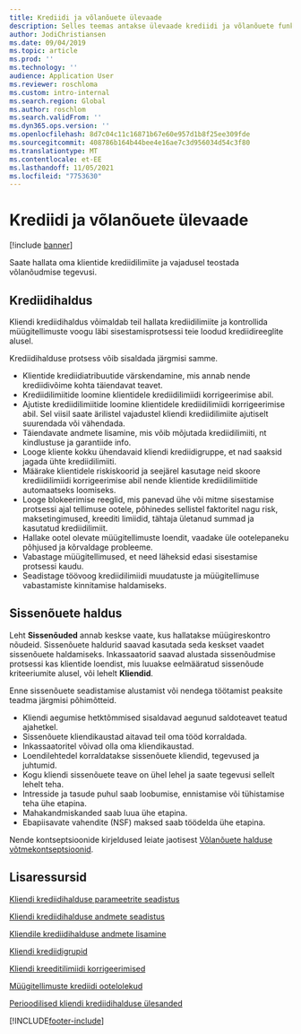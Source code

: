 ```yaml
---
title: Krediidi ja võlanõuete ülevaade
description: Selles teemas antakse ülevaade krediidi ja võlanõuete funktsionaalsusest.
author: JodiChristiansen
ms.date: 09/04/2019
ms.topic: article
ms.prod: ''
ms.technology: ''
audience: Application User
ms.reviewer: roschloma
ms.custom: intro-internal
ms.search.region: Global
ms.author: roschlom
ms.search.validFrom: ''
ms.dyn365.ops.version: ''
ms.openlocfilehash: 8d7c04c11c16871b67e60e957d1b8f25ee309fde
ms.sourcegitcommit: 408786b164b44bee4e16ae7c3d956034d54c3f80
ms.translationtype: MT
ms.contentlocale: et-EE
ms.lasthandoff: 11/05/2021
ms.locfileid: "7753630"
---
```

# <a name="credit-and-collections-overview"></a>Krediidi ja võlanõuete ülevaade

[!include [banner](../includes/banner.md)]

Saate hallata oma klientide krediidilimiite ja vajadusel teostada võlanõudmise tegevusi.

## <a name="credit-management"></a>Krediidihaldus

Kliendi krediidihaldus võimaldab teil hallata krediidilimiite ja kontrollida müügitellimuste voogu läbi sisestamisprotsessi teie loodud krediidireeglite alusel.

Krediidihalduse protsess võib sisaldada järgmisi samme.

- Klientide krediidiatribuutide värskendamine, mis annab nende krediidivõime kohta täiendavat teavet.
- Krediidilimiitide loomine klientidele krediidilimiidi korrigeerimise abil.
- Ajutiste krediidilimiitide loomine klientidele krediidilimiidi korrigeerimise abil. Sel viisil saate ärilistel vajadustel kliendi krediidilimiite ajutiselt suurendada või vähendada.
- Täiendavate andmete lisamine, mis võib mõjutada krediidilimiiti, nt kindlustuse ja garantiide info.
- Looge kliente kokku ühendavaid kliendi krediidigruppe, et nad saaksid jagada ühte krediidilimiiti.
- Määrake klientidele riskiskoorid ja seejärel kasutage neid skoore krediidilimiidi korrigeerimise abil nende klientide krediidilimiitide automaatseks loomiseks.
- Looge blokeerimise reeglid, mis panevad ühe või mitme sisestamise protsessi ajal tellimuse ootele, põhinedes sellistel faktoritel nagu risk, maksetingimused, kreediti limiidid, tähtaja ületanud summad ja kasutatud krediidilimiit.
- Hallake ootel olevate müügitellimuste loendit, vaadake üle ootelepaneku põhjused ja kõrvaldage probleeme.
- Vabastage müügitellimused, et need läheksid edasi sisestamise protsessi kaudu.
- Seadistage töövoog krediidilimiidi muudatuste ja müügitellimuse vabastamiste kinnitamise haldamiseks.

## <a name="collections-management"></a>Sissenõuete haldus

Leht **Sissenõuded** annab keskse vaate, kus hallatakse müügireskontro nõudeid. Sissenõuete haldurid saavad kasutada seda keskset vaadet sissenõuete haldamiseks. Inkassaatorid saavad alustada sissenõudmise protsessi kas klientide loendist, mis luuakse eelmääratud sissenõude kriteeriumite alusel, või lehelt **Kliendid**.

Enne sissenõuete seadistamise alustamist või nendega töötamist peaksite teadma järgmisi põhimõtteid.

- Kliendi aegumise hetktõmmised sisaldavad aegunud saldoteavet teatud ajahetkel.
- Sissenõuete kliendikaustad aitavad teil oma tööd korraldada.
- Inkassaatoritel võivad olla oma kliendikaustad.
- Loendilehtedel korraldatakse sissenõuete kliendid, tegevused ja juhtumid.
- Kogu kliendi sissenõuete teave on ühel lehel ja saate tegevusi sellelt lehelt teha.
- Intresside ja tasude puhul saab loobumise, ennistamise või tühistamise teha ühe etapina.
- Mahakandmiskanded saab luua ühe etapina.
- Ebapiisavate vahendite (NSF) maksed saab töödelda ühe etapina.

Nende kontseptsioonide kirjeldused leiate jaotisest [Võlanõuete halduse võtmekontseptsioonid](./cm-collections-concepts.md).

## <a name="additional-resources"></a>Lisaressursid

[Kliendi krediidihalduse parameetrite seadistus](./cm-credit-mgmt-setup.md)

[Kliendi krediidihalduse andmete seadistus](./cm-setup-information.md)

[Kliendile krediidihalduse andmete lisamine](./cm-add-credit-mgmt-information-customer.md)

[Kliendi krediidigrupid](./cm-customer-credit-groups.md)

[Kliendi kreeditilimiidi korrigeerimised](./cm-credit-limit-adjustments.md)

[Müügitellimuste krediidi ootelolekud](./cm-sales-order-credit-holds.md)

[Perioodilised kliendi krediidihalduse ülesanded](./cm-periodic-tasks.md)


[!INCLUDE[footer-include](../../includes/footer-banner.md)]
